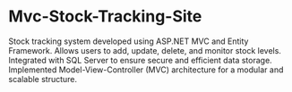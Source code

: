 # Mvc-Stock-Tracking-Site
Stock tracking system developed using ASP.NET MVC and Entity Framework. Allows users to add, update, delete, and monitor stock levels. Integrated with SQL Server to ensure secure and efficient data storage. Implemented Model-View-Controller (MVC) architecture for a modular and scalable structure.
